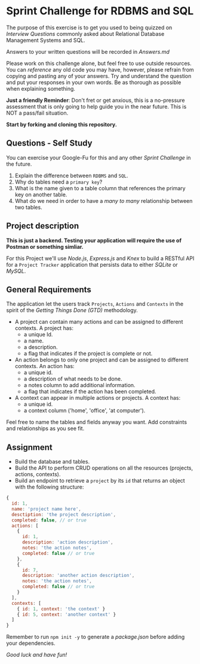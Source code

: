 # Sprint Challenge for RDBMS and SQL

The purpose of this exercise is to get you used to being quizzed on _Interview
Questions_ commonly asked about Relational Database Management Systems and SQL.

Answers to your written questions will be recorded in _Answers.md_

Please work on this challenge alone, but feel free to use outside resources. You can _reference_ any old code you may have, however, please refrain from copying and pasting any of your answers. Try and understand the question and put your responses in your own words. Be as thorough as possible when explaining something. 

**Just a friendly Reminder**: Don't fret or get anxious, this is a no-pressure assessment that is only going to help guide you in the near future. This is NOT a pass/fail situation.

**Start by forking and cloning this repository.**

## Questions - Self Study 
You can exercise your Google-Fu for this and any other _Sprint Challenge_ in the future.

1. Explain the difference between `RDBMS` and `SQL`.
1. Why do tables need a `primary key`?
1. What is the name given to a table column that references the primary key
   on another table.
1. What do we need in order to have a _many to many_ relationship between two
   tables.

## Project description

**This is just a backend. Testing your application will require the use
of Postman or something simliar.**

For this Project we'll use _Node.js_, _Express.js_ and _Knex_ to build a RESTful
API for a `Project Tracker` application that persists data to either _SQLite_ or
_MySQL_.

## General Requirements

The application let the users track `Projects`, `Actions` and `Contexts` in the
spirit of the _Getting Things Done (GTD)_ methodology.

* A project can contain many actions and can be assigned to different contexts.
  A project has:
  * a unique Id.
  * a name.
  * a description.
  * a flag that indicates if the project is complete or not.
* An action belongs to only one project and can be assigned to different contexts. An action has:
  * a unique id.
  * a description of what needs to be done.
  * a notes column to add additional information.
  * a flag that indicates if the action has been completed.
* A context can appear in multiple actions or projects. A context has:
  * a unique id.
  * a context column ('home', 'office', 'at computer').

Feel free to name the tables and fields anyway you want. Add constraints and
relationships as you see fit.

## Assignment

* Build the database and tables.
* Build the API to perform CRUD operations on all the resources (projects,
  actions, contexts).
* Build an endpoint to retrieve a `project` by its `id` that returns an object
  with the following structure:

```js
{
  id: 1,
  name: 'project name here',
  desctiption: 'the project description',
  completed: false, // or true
  actions: [
    {
      id: 1,
      description: 'action description',
      notes: 'the action notes',
      completed: false // or true
    },
    {
      id: 7,
      description: 'another action description',
      notes: 'the action notes',
      completed: false // or true
    }
  ],
  contexts: [
    { id: 1, context: 'the context' }
    { id: 5, context: 'another context' }
  ]
}
```

Remember to run `npm init -y` to generate a _package.json_ before adding your dependencies.

_Good luck and have fun!_
